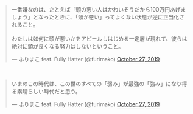
<blockquote class="twitter-tweet" data-dnt="true"><p lang="ja" dir="ltr">一番嫌なのは、たとえば「頭の悪い人はかわいそうだから100万円あげましょう」となったときに、「頭が悪い」ってよくない状態が逆に正当化されること。<br><br>わたしは如何に頭が悪いかをアピールしはじめる一定層が現れて、彼らは絶対に頭が良くなる努力はしないということ。</p>&mdash; ふりまこ feat. Fully Hatter (@furimako) <a href="https://twitter.com/furimako/status/1188493643335655424?ref_src=twsrc%5Etfw">October 27, 2019</a></blockquote>

<br>

<blockquote class="twitter-tweet" data-dnt="true"><p lang="ja" dir="ltr">いまのこの時代は、この世のすべての「弱み」が最強の「強み」になり得る素晴らしい時代だと思う。</p>&mdash; ふりまこ feat. Fully Hatter (@furimako) <a href="https://twitter.com/furimako/status/1188497896439726081?ref_src=twsrc%5Etfw">October 27, 2019</a></blockquote>

<script async src="https://platform.twitter.com/widgets.js" charset="utf-8"></script>
